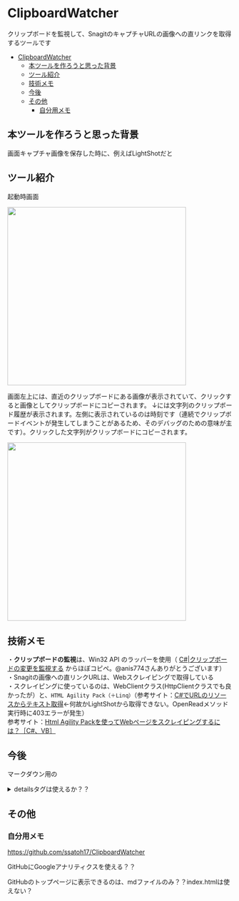 # ClipboardWatcher
クリップボードを監視して、SnagitのキャプチャURLの画像への直リンクを取得するツールです

- [ClipboardWatcher](#clipboardwatcher)
    - [本ツールを作ろうと思った背景](#本ツールを作ろうと思った背景)
    - [ツール紹介](#ツール紹介)
    - [技術メモ](#技術メモ)
    - [今後](#今後)
    - [その他](#その他)
        - [自分用メモ](#自分用メモ)

## 本ツールを作ろうと思った背景
画面キャプチャ画像を保存した時に、例えばLightShotだと

## ツール紹介

起動時画面
<!-- ![起動時画面](https://content.screencast.com/users/ssatoh17/folders/Default/media/b73a589e-a213-488c-a7aa-c4047b7f3af4/08.03.2017-22.51.png "起動時画面") -->
<img src="https://content.screencast.com/users/ssatoh17/folders/Default/media/b73a589e-a213-488c-a7aa-c4047b7f3af4/08.03.2017-22.51.png" width="400px">

画面左上には、直近のクリップボードにある画像が表示されていて、クリックすると画像としてクリップボードにコピーされます。
↓には文字列のクリップボード履歴が表示されます。左側に表示されているのは時刻です（連続でクリップボードイベントが発生してしまうことがあるため、そのデバッグのための意味が主です）。クリックした文字列がクリップボードにコピーされます。
<!-- ![画面イメージ](https://content.screencast.com/users/ssatoh17/folders/Default/media/7eabcce3-234e-41c4-9734-b2659ef5c99b/08.03.2017-22.54.png "画面イメージ") -->
<img src="https://content.screencast.com/users/ssatoh17/folders/Default/media/7eabcce3-234e-41c4-9734-b2659ef5c99b/08.03.2017-22.54.png" width="400px">


## 技術メモ

・**クリップボードの監視**は、Win32 API のラッパーを使用（ [C#|クリップボードの変更を監視する](http://anis774.net/codevault/clipboardwatcher.html) からほぼコピペ。‎@anis774さんありがとうございます）<br>
・Snagitの画像への直リンクURLは、Webスクレイピングで取得している<br>
・スクレイピングに使っているのは、WebClientクラス(HttpClientクラスでも良かったが）と、`HTML Agility Pack（＋Linq）`（参考サイト：[C#でURLのリソースからテキスト取得](http://www.katch.ne.jp/~h-inoue/tips/cs/0001.html)←何故かLightShotから取得できない。OpenReadメソッド実行時に403エラーが発生）<br>
参考サイト：[Html Agility Packを使ってWebページをスクレイピングするには？［C#、VB］](http://www.atmarkit.co.jp/ait/articles/1501/27/news140.html)


## 今後
マークダウン用の

<details><summary>detailsタグは使えるか？？</summary>htmlタグは使えるが、サービス側で制限している可能性もあり。GitHubでは使えた！</details>

<!-- 流石にスクリプトは使えなかった <button onclick="alert('hello!');">ボタン</button> -->

## その他
### 自分用メモ
https://github.com/ssatoh17/ClipboardWatcher

GitHubにGoogleアナリティクスを使える？？

GitHubのトップページに表示できるのは、mdファイルのみ？？index.htmlは使えない？